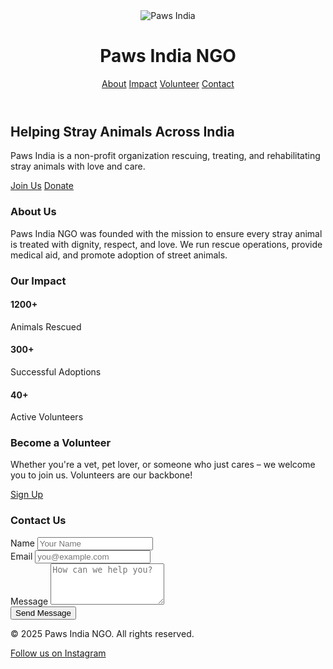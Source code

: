<!DOCTYPE html>
<html lang="en">
<head>
  <meta charset="UTF-8" />
  <meta name="viewport" content="width=device-width, initial-scale=1.0" />
  <title>Paws India NGO – For a Better Paw Tomorrow</title>
  <link href="assets/css/output.css" rel="stylesheet" />
</head>
<body class="bg-white text-gray-800 font-sans scroll-smooth">

  <!-- Header -->
  <header class="bg-white shadow-md sticky top-0 z-50">
    <div class="max-w-7xl mx-auto px-4 py-4 flex justify-between items-center">
      <div class="flex items-center space-x-2">
        <img src="assets/images/paw-icon.svg" class="h-8 w-8" alt="Paws India" />
        <h1 class="text-xl font-bold text-blue-600">Paws India NGO</h1>
      </div>
      <nav class="space-x-6 hidden md:block">
        <a href="#about" class="hover:text-blue-600">About</a>
        <a href="#impact" class="hover:text-blue-600">Impact</a>
        <a href="#volunteer" class="hover:text-blue-600">Volunteer</a>
        <a href="#contact" class="hover:text-blue-600">Contact</a>
      </nav>
    </div>
  </header>

  <!-- Hero Section -->
  <section class="bg-blue-50 py-20" id="home">
    <div class="max-w-7xl mx-auto px-4 text-center">
      <h2 class="text-4xl font-extrabold text-blue-800">Helping Stray Animals Across India</h2>
      <p class="mt-4 text-xl text-gray-600 max-w-xl mx-auto">
        Paws India is a non-profit organization rescuing, treating, and rehabilitating stray animals with love and care.
      </p>
      <div class="mt-8 space-x-4">
        <a href="#volunteer" class="bg-blue-600 text-white px-6 py-3 rounded hover:bg-blue-700">Join Us</a>
        <a href="#donate" class="border border-blue-600 text-blue-600 px-6 py-3 rounded hover:bg-blue-100">Donate</a>
      </div>
    </div>
  </section>

  <!-- About Section -->
  <section class="py-16 bg-white" id="about">
    <div class="max-w-5xl mx-auto px-4 text-center">
      <h3 class="text-3xl font-bold text-gray-900">About Us</h3>
      <p class="mt-4 text-gray-600 text-lg">
        Paws India NGO was founded with the mission to ensure every stray animal is treated with dignity, respect, and love. We run rescue operations, provide medical aid, and promote adoption of street animals.
      </p>
    </div>
  </section>

  <!-- Impact Section -->
  <section class="py-16 bg-gray-50" id="impact">
    <div class="max-w-6xl mx-auto px-4 text-center">
      <h3 class="text-3xl font-bold text-gray-900">Our Impact</h3>
      <div class="mt-12 grid grid-cols-1 md:grid-cols-3 gap-8">
        <div class="bg-white p-6 shadow rounded-lg">
          <h4 class="text-2xl font-bold text-blue-600">1200+</h4>
          <p class="mt-2 text-gray-600">Animals Rescued</p>
        </div>
        <div class="bg-white p-6 shadow rounded-lg">
          <h4 class="text-2xl font-bold text-blue-600">300+</h4>
          <p class="mt-2 text-gray-600">Successful Adoptions</p>
        </div>
        <div class="bg-white p-6 shadow rounded-lg">
          <h4 class="text-2xl font-bold text-blue-600">40+</h4>
          <p class="mt-2 text-gray-600">Active Volunteers</p>
        </div>
      </div>
    </div>
  </section>

  <!-- Volunteer Section -->
  <section class="py-16 bg-blue-50" id="volunteer">
    <div class="max-w-5xl mx-auto px-4 text-center">
      <h3 class="text-3xl font-bold text-gray-900">Become a Volunteer</h3>
      <p class="mt-4 text-gray-600 text-lg">
        Whether you're a vet, pet lover, or someone who just cares – we welcome you to join us. Volunteers are our backbone!
      </p>
      <a href="#contact" class="mt-6 inline-block bg-blue-600 text-white px-6 py-3 rounded hover:bg-blue-700">Sign Up</a>
    </div>
  </section>

  <!-- Contact Form -->
  <section class="py-16 bg-white" id="contact">
    <div class="max-w-lg mx-auto px-4">
      <h3 class="text-3xl font-bold text-center text-gray-900">Contact Us</h3>
      <form class="mt-8 space-y-4">
        <div>
          <label for="name" class="block text-sm font-medium">Name</label>
          <input id="name" type="text" class="w-full px-4 py-3 border rounded-md" placeholder="Your Name" />
        </div>
        <div>
          <label for="email" class="block text-sm font-medium">Email</label>
          <input id="email" type="email" class="w-full px-4 py-3 border rounded-md" placeholder="you@example.com" />
        </div>
        <div>
          <label for="message" class="block text-sm font-medium">Message</label>
          <textarea id="message" rows="4" class="w-full px-4 py-3 border rounded-md" placeholder="How can we help you?"></textarea>
        </div>
        <div>
          <button type="submit" class="w-full bg-blue-600 text-white py-3 rounded-md hover:bg-blue-700">Send Message</button>
        </div>
      </form>
    </div>
  </section>

  <!-- Footer -->
  <footer class="bg-gray-900 text-gray-400 py-10">
    <div class="max-w-6xl mx-auto px-4 flex flex-col md:flex-row justify-between items-center">
      <p>&copy; 2025 Paws India NGO. All rights reserved.</p>
      <a href="https://www.instagram.com/pawsindiango" target="_blank" class="text-blue-300 hover:underline mt-4 md:mt-0">Follow us on Instagram</a>
    </div>
  </footer>

</body>
</html>

